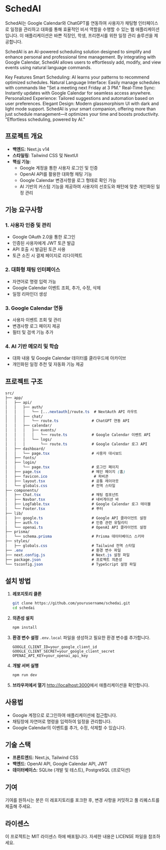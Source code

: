 # SchedAI

SchedAI는 Google Calendar와 ChatGPT를 연동하여 사용자가 채팅형 인터페이스로 일정을 관리하고 대화를 통해 효율적인 비서 역할을 수행할 수 있는 웹 애플리케이션입니다. 이 애플리케이션은 바쁜 직장인, 학생, 프리랜서를 위한 일정 관리 솔루션을 제공합니다.

SchedAI is an AI-powered scheduling solution designed to simplify and enhance personal and professional time management. By integrating with Google Calendar, SchedAI allows users to effortlessly add, modify, and view events using natural language commands.

Key Features
Smart Scheduling: AI learns your patterns to recommend optimized schedules.
Natural Language Interface: Easily manage schedules with commands like "Set a meeting next Friday at 3 PM."
Real-Time Sync: Instantly updates with Google Calendar for seamless access anywhere.
Personalized Experience: Tailored suggestions and automation based on user preferences.
Elegant Design: Modern glassmorphism UI with dark and light mode support.
SchedAI is your smart companion, offering more than just schedule management—it optimizes your time and boosts productivity. "Effortless scheduling, powered by AI."

## 프로젝트 개요

- **백엔드**: Next.js v14
- **스타일링**: Tailwind CSS 및 NextUI
- **핵심 기능**:
  - Google 계정을 통한 사용자 로그인 및 인증
  - OpenAI API를 활용한 대화형 채팅 기능
  - Google Calendar 변경사항을 로그 형태로 확인 가능
  - AI 기반의 커스텀 기능을 제공하여 사용자의 선호도와 패턴에 맞춘 개인화된 일정 관리

## 기능 요구사항

### 1. 사용자 인증 및 관리

- Google OAuth 2.0을 통한 로그인
- 인증된 사용자에게 JWT 토큰 발급
- API 호출 시 발급된 토큰 사용
- 토큰 소진 시 결제 페이지로 리다이렉트

### 2. 대화형 채팅 인터페이스

- 자연어로 명령 입력 가능
- Google Calendar 이벤트 조회, 추가, 수정, 삭제
- 일정 리마인더 생성

### 3. Google Calendar 연동

- 사용자 이벤트 조회 및 관리
- 변경사항 로그 페이지 제공
- 필터 및 검색 기능 추가

### 4. AI 기반 메모리 및 학습

- 대화 내용 및 Google Calendar 데이터를 클라우드에 아카이브
- 개인화된 일정 추천 및 자동화 기능 제공

## 프로젝트 구조

```scss
src/
├── app/
│   ├── api/
│   │   ├── auth/
│   │   │   └── [...nextauth]/route.ts  # NextAuth API 라우트
│   │   ├── chat/
│   │   │   └── route.ts               # ChatGPT 연동 API
│   │   ├── calendar/
│   │   │   ├── events/
│   │   │   │   └── route.ts           # Google Calendar 이벤트 API
│   │   │   └── logs/
│   │   │       └── route.ts           # Google Calendar 로그 API
│   ├── dashboard/
│   │   └── page.tsx                   # 사용자 대시보드
│   ├── fonts/
│   ├── login/
│   │   └── page.tsx                   # 로그인 페이지
│   ├── page.tsx                       # 메인 페이지 (홈)
│   ├── favicon.ico                     # 파비콘
│   ├── layout.tsx                     # 공통 레이아웃
│   └── globals.css                    # 전역 스타일
├── components/
│   ├── Chat.tsx                       # 채팅 컴포넌트
│   ├── Navbar.tsx                     # 네비게이션 바
│   ├── LogTable.tsx                   # Google Calendar 로그 테이블
│   └── Footer.tsx                     # 푸터
├── lib/
│   ├── google.ts                      # Google API 클라이언트 설정
│   ├── auth.ts                        # 인증 관련 유틸리티
│   └── openai.ts                      # OpenAI API 클라이언트 설정
├── prisma/
│   └── schema.prisma                  # Prisma 데이터베이스 스키마
├── styles/
│   ├── globals.css                    # Tailwind 전역 스타일
├── .env                               # 환경 변수 파일
├── next.config.js                     # Next.js 설정 파일
├── package.json                       # 프로젝트 의존성
└── tsconfig.json                      # TypeScript 설정 파일
```

## 설치 방법

1. **레포지토리 클론**

   ```bash
   git clone https://github.com/yourusername/schedai.git
   cd schedai
   ```

2. **의존성 설치**

   ```bash
   npm install
   ```

3. **환경 변수 설정**
   `.env.local` 파일을 생성하고 필요한 환경 변수를 추가합니다.

   ```plaintext
   GOOGLE_CLIENT_ID=your_google_client_id
   GOOGLE_CLIENT_SECRET=your_google_client_secret
   OPENAI_API_KEY=your_openai_api_key
   ```

4. **개발 서버 실행**

   ```bash
   npm run dev
   ```

5. **브라우저에서 열기**
   [http://localhost:3000](http://localhost:3000)에서 애플리케이션을 확인합니다.

## 사용법

- Google 계정으로 로그인하여 애플리케이션에 접근합니다.
- 채팅창에 자연어로 명령을 입력하여 일정을 관리합니다.
- Google Calendar의 이벤트를 추가, 수정, 삭제할 수 있습니다.

## 기술 스택

- **프론트엔드**: Next.js, Tailwind CSS
- **백엔드**: OpenAI API, Google Calendar API, JWT
- **데이터베이스**: SQLite (개발 및 테스트), PostgreSQL (프로덕션)

## 기여

기여를 원하시는 분은 이 레포지토리를 포크한 후, 변경 사항을 커밋하고 풀 리퀘스트를 제출해 주세요.

## 라이센스

이 프로젝트는 MIT 라이센스 하에 배포됩니다. 자세한 내용은 LICENSE 파일을 참조하세요.
